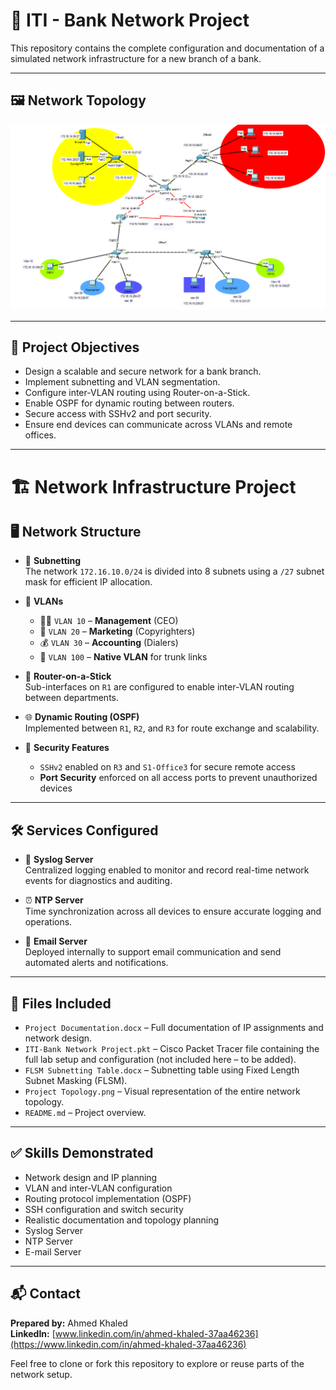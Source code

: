 # 🏦 ITI - Bank Network Project

This repository contains the complete configuration and documentation of a simulated network infrastructure for a new branch of a bank.

---

## 🖼️ Network Topology

![Project Topology](https://raw.githubusercontent.com/AhmedKhaledElshahat/ITI-Bank-Network-Project/master/ITI%20CCNA.png)


---

## 🔧 Project Objectives

- Design a scalable and secure network for a bank branch.
- Implement subnetting and VLAN segmentation.
- Configure inter-VLAN routing using Router-on-a-Stick.
- Enable OSPF for dynamic routing between routers.
- Secure access with SSHv2 and port security.
- Ensure end devices can communicate across VLANs and remote offices.

---

# 🏗️ Network Infrastructure Project

## 🖥️ Network Structure

- 🧮 **Subnetting**  
  The network `172.16.10.0/24` is divided into 8 subnets using a `/27` subnet mask for efficient IP allocation.

- 🧾 **VLANs**  
  - 🧑‍💼 `VLAN 10` – **Management** (CEO)  
  - 💼 `VLAN 20` – **Marketing** (Copyrighters)  
  - 💰 `VLAN 30` – **Accounting** (Dialers)  
  - 🔗 `VLAN 100` – **Native VLAN** for trunk links

- 🚦 **Router-on-a-Stick**  
  Sub-interfaces on `R1` are configured to enable inter-VLAN routing between departments.

- 🌐 **Dynamic Routing (OSPF)**  
  Implemented between `R1`, `R2`, and `R3` for route exchange and scalability.

- 🔐 **Security Features**  
  - `SSHv2` enabled on `R3` and `S1-Office3` for secure remote access  
  - **Port Security** enforced on all access ports to prevent unauthorized devices

---

## 🛠️ Services Configured

- 📝 **Syslog Server**  
  Centralized logging enabled to monitor and record real-time network events for diagnostics and auditing.

- ⏰ **NTP Server**  
  Time synchronization across all devices to ensure accurate logging and operations.

- 📧 **Email Server**  
  Deployed internally to support email communication and send automated alerts and notifications.


---

## 📁 Files Included

- `Project Documentation.docx` – Full documentation of IP assignments and network design.
- `ITI-Bank Network Project.pkt` – Cisco Packet Tracer file containing the full lab setup and configuration (not included here – to be added).
- `FLSM Subnetting Table.docx` – Subnetting table using Fixed Length Subnet Masking (FLSM).
- `Project Topology.png` – Visual representation of the entire network topology.
- `README.md` – Project overview.

---

## ✅ Skills Demonstrated

- Network design and IP planning
- VLAN and inter-VLAN configuration
- Routing protocol implementation (OSPF)
- SSH configuration and switch security
- Realistic documentation and topology planning
-  Syslog Server
-  NTP Server
-  E-mail Server

---

## 📬 Contact

**Prepared by:** Ahmed Khaled  
**LinkedIn:** [www.linkedin.com/in/ahmed-khaled-37aa46236](https://www.linkedin.com/in/ahmed-khaled-37aa46236)

Feel free to clone or fork this repository to explore or reuse parts of the network setup.
